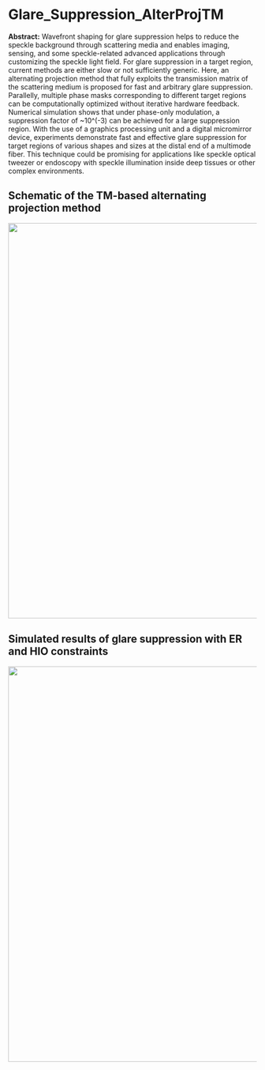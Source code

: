 # Glare_Suppression_AlterProjTM

**Abstract:** Wavefront shaping for glare suppression helps to reduce the speckle background through scattering media and enables imaging, sensing, and some speckle-related advanced applications through customizing the speckle light field. For glare suppression in a target region, current methods are either slow or not sufficiently generic. Here, an alternating projection method that fully exploits the transmission matrix of the scattering medium is proposed for fast and arbitrary glare suppression. Parallelly, multiple phase masks corresponding to different target regions can be computationally optimized without iterative hardware feedback. Numerical simulation shows that under phase-only modulation, a suppression factor of ~10^(-3) can be achieved for a large suppression region. With the use of a graphics processing unit and a digital micromirror device, experiments demonstrate fast and effective glare suppression for target regions of various shapes and sizes at the distal end of a multimode fiber. This technique could be promising for applications like speckle optical tweezer or endoscopy with speckle illumination inside deep tissues or other complex environments.   

## Schematic of the TM-based alternating projection method
<img src="https://github.com/Ford666/Glare_Suppression_AlterProjTM/blob/main/images/principle.png" width="800px">

## Simulated results of glare suppression with ER and HIO constraints

<img src="https://github.com/Ford666/Glare_Suppression_AlterProjTM/blob/main/images/glarSupn_ER_HIO.png" width="800px">



